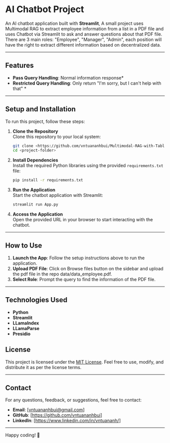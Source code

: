 
# AI Chatbot Project

An AI chatbot application built with **Streamlit**, A small project uses Multimodal RAG to extract employee information from a list in a PDF file and uses Chatbot via Streamlit to ask and answer questions about that PDF file. There are 3 main roles: "Employee", "Manager", "Admin", each position will have the right to extract different information based on decentralized data.

---

## **Features**
- **Pass Query Handling**: Normal information response*
- **Restricted Query Handling**: Only return "I'm sorry, but I can't help with that" *
---

## **Setup and Installation**

To run this project, follow these steps:

1. **Clone the Repository**  
   Clone this repository to your local system:

   ```bash
   git clone <https://github.com/vntuananhbui/Multimodal-RAG-with-Table-and-RBAC>
   cd <project-folder>
   ```

2. **Install Dependencies**  
   Install the required Python libraries using the provided `requirements.txt` file:

   ```bash
   pip install -r requirements.txt
   ```

3. **Run the Application**  
   Start the chatbot application with Streamlit:

   ```bash
   streamlit run App.py
   ```

4. **Access the Application**  
   Open the provided URL in your browser to start interacting with the chatbot.

---

## **How to Use**

1. **Launch the App**: Follow the setup instructions above to run the application.
2. **Upload PDF File**: Click on Browse files button on the sidebar and upload the pdf file in the repo data/data_employee.pdf.
3. **Select Role**: Prompt the query to find the information of the PDF file.

---

## **Technologies Used**

- **Python**
- **Streamlit**
- **LLamaIndex**
- **LLamaParse**
- **Presidio**


## **License**

This project is licensed under the [MIT License](LICENSE). Feel free to use, modify, and distribute it as per the license terms.

---

## **Contact**

For any questions, feedback, or suggestions, feel free to contact:

- **Email**: [vntuananhbui@gmail.com]
- **GitHub**: [https://github.com/vntuananhbui]
- **LinkedIn**: [https://www.linkedin.com/in/vntuananh/]

---

Happy coding! 🚀
